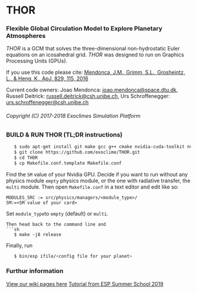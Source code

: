 # THOR #

### Flexible Global Circulation Model to Explore Planetary Atmospheres

*THOR* is a GCM that solves the three-dimensional non-hydrostatic Euler equations on an icosahedral grid. *THOR* was designed to run on Graphics Processing Units (GPUs).

If you use this code please cite: [Mendonca, J.M., Grimm, S.L., Grosheintz, L., & Heng, K., ApJ, 829, 115, 2016](http://iopscience.iop.org/article/10.3847/0004-637X/829/2/115/meta)

Current code owners: Joao Mendonca: joao.mendonca@space.dtu.dk, Russell Deitrick: russell.deitrick@csh.unibe.ch, Urs Schroffenegger: urs.schroffenegger@csh.unibe.ch

###### Copyright (C) 2017-2018 Exoclimes Simulation Platform ######

### BUILD & RUN THOR (TL;DR instructions)

```sh
   $ sudo apt-get install git make gcc g++ cmake nvidia-cuda-toolkit nvidia-utils-390 libhdf5-dev libhdf5-100  libhdf5-serial-dev libhdf5-cpp-100
   $ git clone https://github.com/exoclime/THOR.git
   $ cd THOR
   $ cp Makefile.conf.template Makefile.conf
```
Find the `SM` value of your Nvidia GPU. Decide if you want to run without any physics module `empty` physics module, or the one with radiative transfer, the `multi` module. Then open `Makefile.conf` in a text editor and edit like so:
```
MODULES_SRC := src/physics/managers/<module_type>/
SM:=<SM value of your card> 

``` 
Set `module_type`to `empty` (default) or `multi`.

```
Then head back to the command line and
```sh
   $ make -j8 release
```
Finally, run 
```sh
   $ bin/esp ifile/<config file for your planet>
```
### Furthur information

[View our wiki pages here](https://github.com/exoclime/THOR/wiki)
[Tutorial from ESP Summer School 2019](https://github.com/exoclime/THOR/blob/master/usingthor.pdf)
